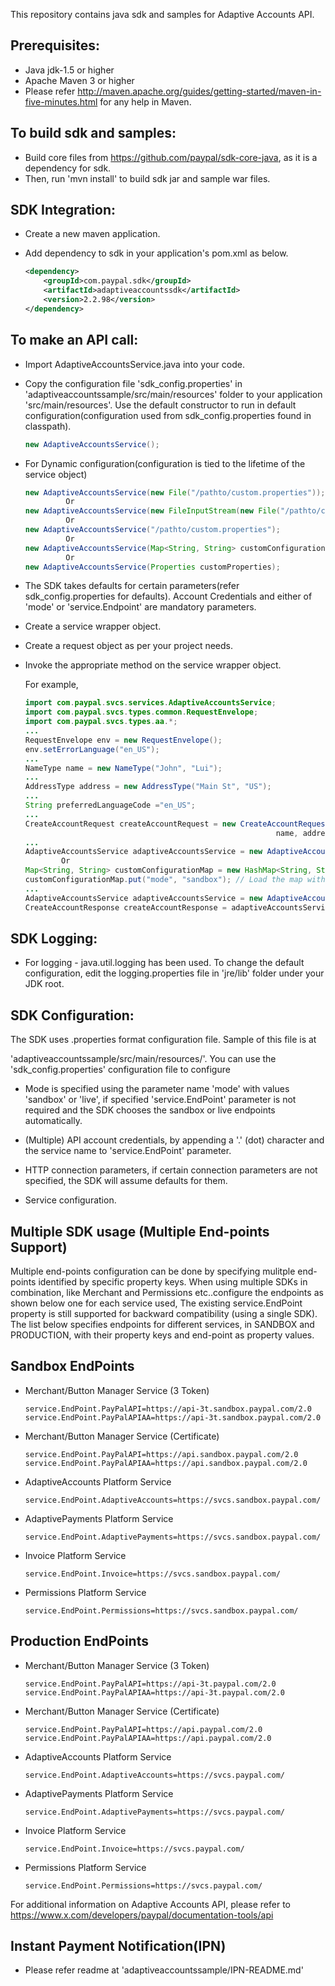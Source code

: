 This repository contains java sdk and samples for Adaptive Accounts API.

Prerequisites:
---------------
*	Java jdk-1.5 or higher
*	Apache Maven 3 or higher
*	Please refer http://maven.apache.org/guides/getting-started/maven-in-five-minutes.html for any help in Maven.

To build sdk and samples:
--------------------------
*	Build core files from https://github.com/paypal/sdk-core-java, as it is a dependency for sdk.
*	Then, run 'mvn install' to build sdk jar and sample war files.

SDK Integration:
----------------
*	Create a new maven application.

*	Add dependency to sdk in your application's pom.xml as below.
		
    ```xml
    <dependency>
        <groupId>com.paypal.sdk</groupId>
        <artifactId>adaptiveaccountssdk</artifactId>
        <version>2.2.98</version>
    </dependency>
    ```

To make an API call:
--------------------		
*	Import AdaptiveAccountsService.java into your code.
		
*	Copy the configuration file 'sdk_config.properties' in 'adaptiveaccountssample/src/main/resources' folder to your application 'src/main/resources'. Use the default constructor to run in default configuration(configuration used from sdk_config.properties found in classpath).
	```java
	new AdaptiveAccountsService();
	```
*	For Dynamic configuration(configuration is tied to the lifetime of the service object)		
	```java
	new AdaptiveAccountsService(new File("/pathto/custom.properties"));
			 Or
	new AdaptiveAccountsService(new FileInputStream(new File("/pathto/custom.properties")));
			 Or
	new AdaptiveAccountsService("/pathto/custom.properties");
			 Or
	new AdaptiveAccountsService(Map<String, String> customConfigurationMap);
			 Or
	new AdaptiveAccountsService(Properties customProperties);
	```
*	The SDK takes defaults for certain parameters(refer sdk_config.properties for defaults). Account Credentials and either of 'mode' or 'service.Endpoint' are mandatory parameters.
  
*	Create a service wrapper object.

*	Create a request object as per your project needs. 

*	Invoke the appropriate method on the service wrapper object.

    For example,

          
    ```java
    import com.paypal.svcs.services.AdaptiveAccountsService;
    import com.paypal.svcs.types.common.RequestEnvelope;
    import com.paypal.svcs.types.aa.*;
    ...
    RequestEnvelope env = new RequestEnvelope();
    env.setErrorLanguage("en_US");
    ...
    NameType name = new NameType("John", "Lui");
    ...
    AddressType address = new AddressType("Main St", "US");
    ...
    String preferredLanguageCode ="en_US";
    ...
    CreateAccountRequest createAccountRequest = new CreateAccountRequest(requestEnvelope, 
                                                            name, address, preferredLanguageCode);
    ...
    AdaptiveAccountsService adaptiveAccountsService = new AdaptiveAccountsService();
			Or
    Map<String, String> customConfigurationMap = new HashMap<String, String>();
    customConfigurationMap.put("mode", "sandbox"); // Load the map with all mandatory parameters
    ...
    AdaptiveAccountsService adaptiveAccountsService = new AdaptiveAccountsService(Map<String, String> customConfigurationMap);
    CreateAccountResponse createAccountResponse = adaptiveAccountsService.createAccount(createAccountRequest,userName);
    ```

SDK Logging:
------------
*	For logging - java.util.logging has been used. To change the default configuration, edit the logging.properties file in 'jre/lib' folder under your JDK root.		  

		  
SDK Configuration:
------------------
The SDK uses .properties format configuration file. Sample of this file is at 
 
'adaptiveaccountssample/src/main/resources/'. You can use the 'sdk_config.properties' configuration file to configure

*	Mode is specified using the parameter name 'mode' with values 'sandbox' or 'live', if specified 'service.EndPoint' parameter is not required and the SDK chooses the sandbox or live endpoints automatically.

*	(Multiple) API account credentials, by appending a '.' (dot) character and the service name to 'service.EndPoint' parameter.

*	HTTP connection parameters, if certain connection parameters are not specified, the SDK will assume defaults for them.

*	Service configuration.

Multiple SDK usage (Multiple End-points Support)
---------------------------
Multiple end-points configuration can be done by specifying mulitple end-points identified by specific property keys. 
When using multiple SDKs in combination, like Merchant and Permissions etc..configure the endpoints as shown below 
one for each service used, The existing service.EndPoint property is still supported for backward compatibility (using 
a single SDK). The list below specifies endpoints for different services, in SANDBOX and PRODUCTION, with their 
property keys and end-point as property values.

Sandbox EndPoints
------------------------------  
*   Merchant/Button Manager Service (3 Token)  
    ```properties
    service.EndPoint.PayPalAPI=https://api-3t.sandbox.paypal.com/2.0  
    service.EndPoint.PayPalAPIAA=https://api-3t.sandbox.paypal.com/2.0  
    ```

*   Merchant/Button Manager Service (Certificate)  
    ```properties
    service.EndPoint.PayPalAPI=https://api.sandbox.paypal.com/2.0  
    service.EndPoint.PayPalAPIAA=https://api.sandbox.paypal.com/2.0  
    ```

*   AdaptiveAccounts Platform Service  
    ```properties
    service.EndPoint.AdaptiveAccounts=https://svcs.sandbox.paypal.com/  
    ```

*   AdaptivePayments Platform Service  
    ```properties
    service.EndPoint.AdaptivePayments=https://svcs.sandbox.paypal.com/  
    ```

*   Invoice Platform Service  
    ```properties
    service.EndPoint.Invoice=https://svcs.sandbox.paypal.com/  
    ```

*   Permissions Platform Service  
    ```properties
    service.EndPoint.Permissions=https://svcs.sandbox.paypal.com/  
    ```

Production EndPoints
------------------------------  
*   Merchant/Button Manager Service (3 Token)  
    ```properties
    service.EndPoint.PayPalAPI=https://api-3t.paypal.com/2.0  
    service.EndPoint.PayPalAPIAA=https://api-3t.paypal.com/2.0
    ```

*   Merchant/Button Manager Service (Certificate)  
    ```properties
    service.EndPoint.PayPalAPI=https://api.paypal.com/2.0  
    service.EndPoint.PayPalAPIAA=https://api.paypal.com/2.0  
    ```

*   AdaptiveAccounts Platform Service  
    ```properties
    service.EndPoint.AdaptiveAccounts=https://svcs.paypal.com/  
    ```

*   AdaptivePayments Platform Service  
    ```properties
    service.EndPoint.AdaptivePayments=https://svcs.paypal.com/  
    ```

*   Invoice Platform Service  
    ```properties
    service.EndPoint.Invoice=https://svcs.paypal.com/  
    ```

*   Permissions Platform Service  
    ```properties
    service.EndPoint.Permissions=https://svcs.paypal.com/  
    ```

For additional information on Adaptive Accounts API, please refer to https://www.x.com/developers/paypal/documentation-tools/api

Instant Payment Notification(IPN) 
---------------------------------
* Please refer readme at 'adaptiveaccountssample/IPN-README.md'
